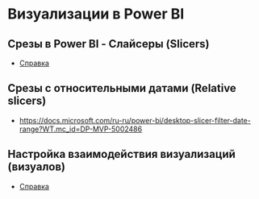 # Визуализации в Power BI

## Срезы в Power BI - Слайсеры (Slicers)

- [Справка](https://docs.microsoft.com/ru-ru/power-bi/power-bi-visualization-slicers?WT.mc_id=DP-MVP-5002486)

## Срезы с относительными датами (Relative slicers)

- <https://docs.microsoft.com/ru-ru/power-bi/desktop-slicer-filter-date-range?WT.mc_id=DP-MVP-5002486>

## Настройка взаимодействия визуализаций (визуалов)

- [Справка](https://docs.microsoft.com/ru-ru/power-bi/service-reports-visual-interactions?WT.mc_id=DP-MVP-5002486)